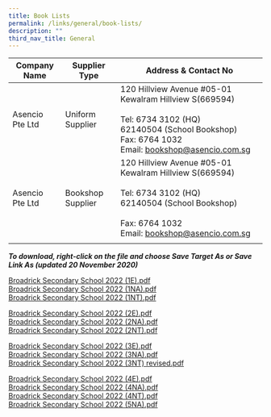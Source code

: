 ```yaml
---
title: Book Lists
permalink: /links/general/book-lists/
description: ""
third_nav_title: General
---
```


| Company Name | Supplier Type | Address & Contact No |
|---|---|---|
| Asencio Pte Ltd | Uniform Supplier | 120 Hillview Avenue #05-01 Kewalram Hillview S(669594)<br><br>Tel: 6734 3102 (HQ)<br>        62140504 (School Bookshop)<br>Fax: 6764 1032<br>Email: bookshop@asencio.com.sg  |
| Asencio Pte Ltd | Bookshop Supplier | 120 Hillview Avenue #05-01 Kewalram Hillview S(669594)<br><br>Tel: 6734 3102 (HQ)<br>        62140504 (School Bookshop)<br><br>Fax: 6764 1032<br>Email: bookshop@asencio.com.sg |
| | | |

***To download, right-click on the file and choose Save Target As or Save Link As (updated 20 November 2020)***

[Broadrick Secondary School 2022 (1E).pdf](/files/Broadrick%20Secondary%20School%202022%20(1E).pdf) <br> 
[Broadrick Secondary School 2022 (1NA).pdf](/files/Broadrick%20Secondary%20School%202022%20(1NA)%20(1).pdf) <br>
[Broadrick Secondary School 2022 (1NT).pdf](/files/Broadrick%20Secondary%20School%202022%20(1NT)%20(1).pdf)

[Broadrick Secondary School 2022 (2E).pdf](/files/Broadrick%20Secondary%20School%202022%20(2E).pdf) <br>
[Broadrick Secondary School 2022 (2NA).pdf](/files/Broadrick%20Secondary%20School%202022%20(2NA).pdf) <br>
[Broadrick Secondary School 2022 (2NT).pdf](/files/Broadrick%20Secondary%20School%202022%20(2NT).pdf)

[Broadrick Secondary School 2022 (3E).pdf](/files/Broadrick%20Secondary%20School%202022%20(3E).pdf) <br>
[Broadrick Secondary School 2022 (3NA).pdf](/files/Broadrick%20Secondary%20School%202022%20(3NA).pdf) <br>
[Broadrick Secondary School 2022 (3NT) revised.pdf](/files/Broadrick%20Secondary%20School%202022%20(3NT)%20revised.pdf)

[Broadrick Secondary School 2022 (4E).pdf](/files/Broadrick%20Secondary%20School%202022%20(4E).pdf) <br>
[Broadrick Secondary School 2022 (4NA).pdf](/files/Broadrick%20Secondary%20School%202022%20(4NA).pdf) <br>
[Broadrick Secondary School 2022 (4NT).pdf](/files/Broadrick%20Secondary%20School%202022%20(4NT).pdf) <br>
[Broadrick Secondary School 2022 (5NA).pdf](/files/Broadrick%20Secondary%20School%202022%20(5NA).pdf)